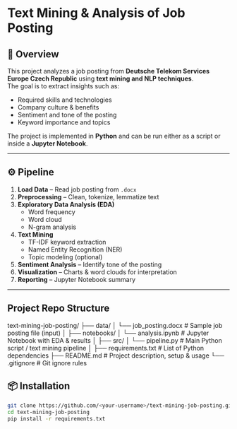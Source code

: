 # Text Mining & Analysis of Job Posting

## 📌 Overview
This project analyzes a job posting from **Deutsche Telekom Services Europe Czech Republic** using **text mining and NLP techniques**.  
The goal is to extract insights such as:
- Required skills and technologies
- Company culture & benefits
- Sentiment and tone of the posting
- Keyword importance and topics

The project is implemented in **Python** and can be run either as a script or inside a **Jupyter Notebook**.

---

## ⚙️ Pipeline
1. **Load Data** – Read job posting from `.docx`
2. **Preprocessing** – Clean, tokenize, lemmatize text
3. **Exploratory Data Analysis (EDA)**  
   - Word frequency  
   - Word cloud  
   - N-gram analysis  
4. **Text Mining**  
   - TF-IDF keyword extraction  
   - Named Entity Recognition (NER)  
   - Topic modeling (optional)  
5. **Sentiment Analysis** – Identify tone of the posting  
6. **Visualization** – Charts & word clouds for interpretation  
7. **Reporting** – Jupyter Notebook summary  

---
## Project Repo Structure
text-mining-job-posting/
├── data/
│ └── job_posting.docx # Sample job posting file (input)
│
├── notebooks/
│ └── analysis.ipynb # Jupyter Notebook with EDA & results
│
├── src/
│ └── pipeline.py # Main Python script / text mining pipeline
│
├── requirements.txt # List of Python dependencies
├── README.md # Project description, setup & usage
└── .gitignore # Git ignore rules


## 📦 Installation
```bash
git clone https://github.com/<your-username>/text-mining-job-posting.git
cd text-mining-job-posting
pip install -r requirements.txt
